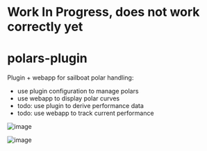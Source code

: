 # Work In Progress, does not work correctly yet

# polars-plugin

Plugin + webapp for sailboat polar handling:
- use plugin configuration to manage polars
- use webapp to display polar curves
- todo: use plugin to derive performance data
- todo: use webapp to track current performance

![image](https://user-images.githubusercontent.com/1049678/38270639-ab7d89ae-378c-11e8-9aa9-ad893f6312cd.png)

![image](https://user-images.githubusercontent.com/1049678/38270717-f0c5b59a-378c-11e8-9365-65961304e3a7.png)
